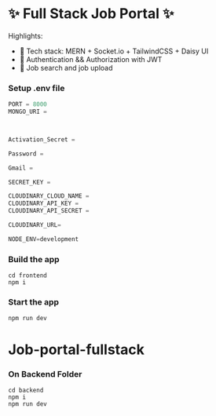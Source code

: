 # ✨  Full Stack Job Portal  ✨

Highlights: 

- 🌟 Tech stack: MERN + Socket.io + TailwindCSS + Daisy UI
- 🎃 Authentication && Authorization with JWT
- 👾 Job search and job upload 

### Setup .env file

```js
PORT = 8000
MONGO_URI = 



Activation_Secret = 

Password = 

Gmail = 

SECRET_KEY = 

CLOUDINARY_CLOUD_NAME = 
CLOUDINARY_API_KEY = 
CLOUDINARY_API_SECRET = 

CLOUDINARY_URL=

NODE_ENV=development
```

### Build the app

```shell
cd frontend 
npm i
```

### Start the app

```shell
npm run dev
```
# Job-portal-fullstack

### On Backend Folder 
``` shell
cd backend 
npm i
npm run dev
```
